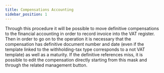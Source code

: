 ```yaml
---
title: Compensations Accounting
sidebar_position: 1
---
```


Through this procedure it will be possible to move definitive compensations to the financial accounting in order to record invoice into the VAT register. Then in order to go on to the operation it is necessary that the compensation has definitive document number and date (even if the template linked to the withholding-tax type corresponds to a not VAT template) as well as a maturity. If the definitive references miss, it is possible to edit the compensation directly starting from this mask and through the related management button.






